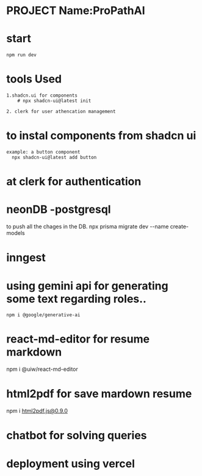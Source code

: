 

# PROJECT Name:ProPathAI

# start  
    npm run dev

# tools Used
    1.shadcn.ui for components
        # npx shadcn-ui@latest init

    2. clerk for user athencation management

# to instal components from shadcn ui
    example: a button component
      npx shadcn-ui@latest add button

# at clerk for authentication 
 


# neonDB -postgresql 

 to push all the chages in the DB.
 npx prisma migrate dev --name create-models


# inngest


# using gemini api for generating some text regarding roles..
    npm i @google/generative-ai

# react-md-editor for resume markdown
npm i @uiw/react-md-editor

# html2pdf for save mardown resume
npm i html2pdf.js@0.9.0

# chatbot for solving  queries



# deployment using vercel